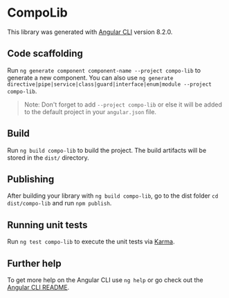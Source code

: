 # CompoLib

This library was generated with [Angular CLI](https://github.com/angular/angular-cli) version 8.2.0.

## Code scaffolding

Run `ng generate component component-name --project compo-lib` to generate a new component. You can also use `ng generate directive|pipe|service|class|guard|interface|enum|module --project compo-lib`.
> Note: Don't forget to add `--project compo-lib` or else it will be added to the default project in your `angular.json` file. 

## Build

Run `ng build compo-lib` to build the project. The build artifacts will be stored in the `dist/` directory.

## Publishing

After building your library with `ng build compo-lib`, go to the dist folder `cd dist/compo-lib` and run `npm publish`.

## Running unit tests

Run `ng test compo-lib` to execute the unit tests via [Karma](https://karma-runner.github.io).

## Further help

To get more help on the Angular CLI use `ng help` or go check out the [Angular CLI README](https://github.com/angular/angular-cli/blob/master/README.md).
